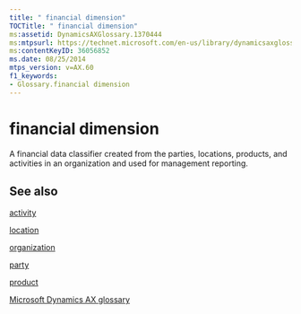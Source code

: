 ```yaml
---
title: " financial dimension"
TOCTitle: " financial dimension"
ms:assetid: DynamicsAXGlossary.1370444
ms:mtpsurl: https://technet.microsoft.com/en-us/library/dynamicsaxglossary.1370444(v=AX.60)
ms:contentKeyID: 36056852
ms.date: 08/25/2014
mtps_version: v=AX.60
f1_keywords:
- Glossary.financial dimension
---
```


# financial dimension

A financial data classifier created from the parties, locations, products, and activities in an organization and used for management reporting.

## See also

[activity](activity.md)

[location](location.md)

[organization](organization.md)

[party](https://technet.microsoft.com/en-us/library/hh208669\(v=ax.60\))

[product](product.md)

[Microsoft Dynamics AX glossary](glossary/microsoft-dynamics-ax-glossary.md)

  


